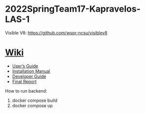 # 2022SpringTeam17-Kapravelos-LAS-1

Visible V8: https://github.com/wspr-ncsu/visiblev8

# [Wiki](https://github.com/LAS-NCSU/VisibleV8/wiki)

- [User’s Guide](https://github.com/LAS-NCSU/VisibleV8/wiki/user_guide)
- [Installation Manual](https://github.com/LAS-NCSU/VisibleV8/wiki/installation_manual)
- [Developer Guide](https://github.com/LAS-NCSU/VisibleV8/wiki/dev_guide)
- [Final Report](https://github.com/LAS-NCSU/VisibleV8/wiki/report)

How to run backend:
1. docker compose build
2. docker compose up
